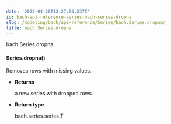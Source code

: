 ```yaml
---
date: '2022-04-26T12:27:56.237Z'
id: bach-api-reference-series-bach-series-dropna
slug: /modeling/bach/api-reference/Series/bach.Series.dropna/
title: bach.Series.dropna
---
```


bach.Series.dropna


#### Series.dropna()
Removes rows with missing values.


* **Returns**

    a new series with dropped rows.



* **Return type**

    bach.series.series.T


<!-- !! processed by numpydoc !! -->
